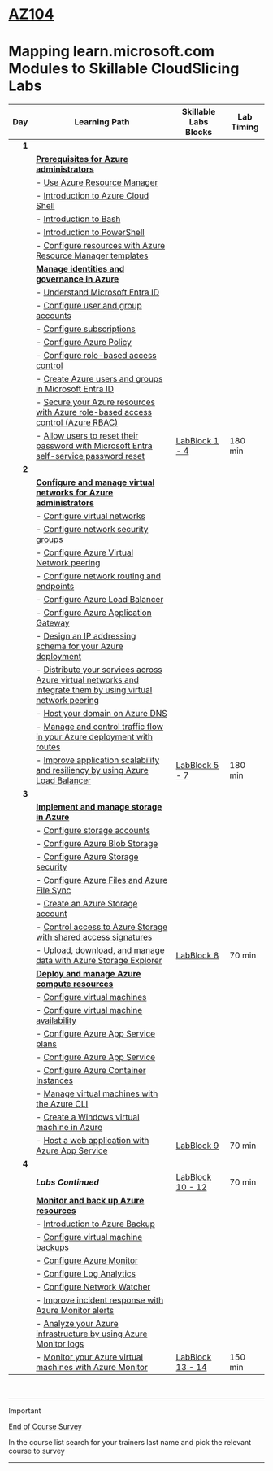 # [AZ104](https://learn.microsoft.com/en-gb/training/courses/az-104t00?WT.mc_id=ilt_partner_webpage_wwl&ocid=509519#study-guide)
# Mapping learn.microsoft.com Modules to Skillable CloudSlicing Labs



|Day|Learning Path| Skillable Labs Blocks| Lab Timing |
|---:|---|---|---|
|**1**|
||**[Prerequisites for Azure administrators](https://learn.microsoft.com/en-gb/training/paths/az-104-administrator-prerequisites/)** | ||
||  - [Use Azure Resource Manager](https://learn.microsoft.com/en-gb/training/modules/use-azure-resource-manager/) |||
||  - [Introduction to Azure Cloud Shell](https://learn.microsoft.com/en-gb/training/modules/intro-to-azure-cloud-shell/) |||
||  - [Introduction to Bash](https://learn.microsoft.com/en-gb/training/modules/bash-introduction/) |||
||  - [Introduction to PowerShell](https://learn.microsoft.com/en-gb/training/modules/introduction-to-powershell/) |||
||  - [Configure resources with Azure Resource Manager templates](https://learn.microsoft.com/en-gb/training/modules/configure-resources-arm-templates/) |||
||**[Manage identities and governance in Azure](https://learn.microsoft.com/en-gb/training/paths/az-104-manage-identities-governance/)** | ||
||  - [Understand Microsoft Entra ID](https://learn.microsoft.com/en-gb/training/modules/understand-azure-active-directory/) |||
||  - [Configure user and group accounts](https://learn.microsoft.com/en-gb/training/modules/configure-user-group-accounts/) |||
||  - [Configure subscriptions](https://learn.microsoft.com/en-gb/training/modules/configure-subscriptions/) |||
||  - [Configure Azure Policy](https://learn.microsoft.com/en-gb/training/modules/configure-azure-policy/) |||
||  - [Configure role-based access control](https://learn.microsoft.com/en-gb/training/modules/configure-role-based-access-control/) |||
||  - [Create Azure users and groups in Microsoft Entra ID](https://learn.microsoft.com/en-gb/training/modules/create-users-and-groups-in-azure-active-directory/) |||
||  - [Secure your Azure resources with Azure role-based access control (Azure RBAC)](https://learn.microsoft.com/en-gb/training/modules/secure-azure-resources-with-rbac/) |||
||  - [Allow users to reset their password with Microsoft Entra self-service password reset](https://learn.microsoft.com/en-gb/training/modules/allow-users-reset-their-password/) |[LabBlock 1 - 4](https://lumify.learnondemand.net/)|180 min|
|**2**|
||**[Configure and manage virtual networks for Azure administrators](https://learn.microsoft.com/en-gb/training/paths/az-104-manage-virtual-networks/)** | ||
||  - [Configure virtual networks](https://learn.microsoft.com/en-gb/training/modules/configure-virtual-networks/) |||
||  - [Configure network security groups](https://learn.microsoft.com/en-gb/training/modules/configure-network-security-groups/) |||
||  - [Configure Azure Virtual Network peering](https://learn.microsoft.com/en-gb/training/modules/configure-vnet-peering/) |||
||  - [Configure network routing and endpoints](https://learn.microsoft.com/en-gb/training/modules/configure-network-routing-endpoints/) |||
||  - [Configure Azure Load Balancer](https://learn.microsoft.com/en-gb/training/modules/configure-azure-load-balancer/) |||
||  - [Configure Azure Application Gateway](https://learn.microsoft.com/en-gb/training/modules/configure-azure-application-gateway/) |||
||  - [Design an IP addressing schema for your Azure deployment](https://learn.microsoft.com/en-gb/training/modules/design-ip-addressing-for-azure/) |||
||  - [Distribute your services across Azure virtual networks and integrate them by using virtual network peering](https://learn.microsoft.com/en-gb/training/modules/integrate-vnets-with-vnet-peering/) |||
||  - [Host your domain on Azure DNS](https://learn.microsoft.com/en-gb/training/modules/host-domain-azure-dns/) |||
||  - [Manage and control traffic flow in your Azure deployment with routes](https://learn.microsoft.com/en-gb/training/modules/control-network-traffic-flow-with-routes/) |||
||  - [Improve application scalability and resiliency by using Azure Load Balancer](https://learn.microsoft.com/en-gb/training/modules/improve-app-scalability-resiliency-with-load-balancer/) |[LabBlock 5 - 7](https://lumify.learnondemand.net/)|180 min|
|**3**|
||**[Implement and manage storage in Azure](https://learn.microsoft.com/en-gb/training/paths/az-104-manage-storage/)** | ||
||  - [Configure storage accounts](https://learn.microsoft.com/en-gb/training/modules/configure-storage-accounts/) |||
||  - [Configure Azure Blob Storage](https://learn.microsoft.com/en-gb/training/modules/configure-blob-storage/) |||
||  - [Configure Azure Storage security](https://learn.microsoft.com/en-gb/training/modules/configure-storage-security/) |||
||  - [Configure Azure Files and Azure File Sync](https://learn.microsoft.com/en-gb/training/modules/configure-azure-files-file-sync/) |||
||  - [Create an Azure Storage account](https://learn.microsoft.com/en-gb/training/modules/create-azure-storage-account/) |||
||  - [Control access to Azure Storage with shared access signatures](https://learn.microsoft.com/en-gb/training/modules/control-access-to-azure-storage-with-sas/) |||
||  - [Upload, download, and manage data with Azure Storage Explorer](https://learn.microsoft.com/en-gb/training/modules/upload-download-and-manage-data-with-azure-storage-explorer/) |[LabBlock 8](https://lumify.learnondemand.net/)|70 min|
||**[Deploy and manage Azure compute resources](https://learn.microsoft.com/en-gb/training/paths/az-104-manage-compute-resources/)** | ||
||  - [Configure virtual machines](https://learn.microsoft.com/en-gb/training/modules/configure-virtual-machines/) |||
||  - [Configure virtual machine availability](https://learn.microsoft.com/en-gb/training/modules/configure-virtual-machine-availability/) |||
||  - [Configure Azure App Service plans](https://learn.microsoft.com/en-gb/training/modules/configure-app-service-plans/) |||
||  - [Configure Azure App Service](https://learn.microsoft.com/en-gb/training/modules/configure-azure-app-services/) |||
||  - [Configure Azure Container Instances](https://learn.microsoft.com/en-gb/training/modules/configure-azure-container-instances/) |||
||  - [Manage virtual machines with the Azure CLI](https://learn.microsoft.com/en-gb/training/modules/manage-virtual-machines-with-azure-cli/) |||
||  - [Create a Windows virtual machine in Azure](https://learn.microsoft.com/en-gb/training/modules/create-windows-virtual-machine-in-azure/) |||
||  - [Host a web application with Azure App Service](https://learn.microsoft.com/en-gb/training/modules/host-a-web-app-with-azure-app-service/) |[LabBlock 9](https://lumify.learnondemand.net/)|70 min|
|**4**|
||***Labs Continued***| [LabBlock 10 - 12](https://lumify.learnondemand.net/)|70 min|
||**[Monitor and back up Azure resources](https://learn.microsoft.com/en-gb/training/paths/az-104-monitor-backup-resources/)** | ||
||  - [Introduction to Azure Backup](https://learn.microsoft.com/en-gb/training/modules/intro-to-azure-backup/) |||
||  - [Configure virtual machine backups](https://learn.microsoft.com/en-gb/training/modules/configure-virtual-machine-backups/) |||
||  - [Configure Azure Monitor](https://learn.microsoft.com/en-gb/training/modules/configure-azure-monitor/) |||
||  - [Configure Log Analytics](https://learn.microsoft.com/en-gb/training/modules/configure-log-analytics/) |||
||  - [Configure Network Watcher](https://learn.microsoft.com/en-gb/training/modules/configure-network-watcher/) |||
||  - [Improve incident response with Azure Monitor alerts](https://learn.microsoft.com/en-gb/training/modules/incident-response-with-alerting-on-azure/) |||
||  - [Analyze your Azure infrastructure by using Azure Monitor logs](https://learn.microsoft.com/en-gb/training/modules/analyze-infrastructure-with-azure-monitor-logs/) |||
||  - [Monitor your Azure virtual machines with Azure Monitor](https://learn.microsoft.com/en-gb/training/modules/monitor-azure-vm-using-diagnostic-data/) |[LabBlock 13 - 14](https://lumify.learnondemand.net/)|150 min|
<br>

---
> [!IMPORTANT]
> [End of Course Survey](https://www.metricsthatmatter.com/dim319)
> 
> In the course list search for your trainers last name and pick the relevant course to survey

---

<br>

